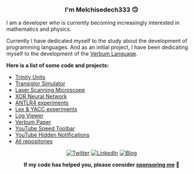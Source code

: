 
### <div align="center">I'm Melchisedech333</i> 🙃</div>

I am a developer who is currently becoming increasingly interested in mathematics and physics.

Currently I have dedicated myself to the study about the development of programming languages. And as an initial project, I have been dedicating myself to the development of the <a href="https://github.com/verbum-lang">Verbum Language</a>.

<b>Here is a list of some code and projects:</b>

- [Trinity Units](https://github.com/trinity-units/trinity-units)
- [Transistor Simulator](https://github.com/melchisedech333/transistor-simulator)
- [Laser Scanning Microscope](https://github.com/melchisedech333/laser-scanning-microscopy)
- [XOR Neural Network](https://github.com/melchisedech333/xor-neural-network)
- [ANTLR4 experiments](https://github.com/melchisedech333/antlr4-experiments)
- [Lex & YACC experiments](https://github.com/melchisedech333/lex-yacc-experiments)
- [Log Viewer](https://github.com/melchisedech333/log-viewer)
- [Verbum Paper](https://github.com/verbum-paper/verbum-paper)
- [YouTube Speed Toolbar](https://github.com/melchisedech333/youtube-speed-toolbar)
- [YouTube Hidden Notifications](https://github.com/melchisedech333/youtube-hidden-notifications)
- [All repositories](https://github.com/melchisedech333?tab=repositories&q=&type=source&language=&sort=)

<div align="center">

  [![Twitter](https://img.shields.io/badge/Twitter-2aa9e0?style=for-the-badge&logo=twitter&logoColor=white)](https://twitter.com/Melchisedech333)
  [![LinkedIn](https://img.shields.io/badge/LinkedIn-0077B5?style=for-the-badge&logo=linkedin&logoColor=white)](https://www.linkedin.com/in/melchisedech-rex-724152235/)
  [![Blog](https://img.shields.io/badge/Blog-444444?style=for-the-badge&logo=github&logoColor=white)](https://melchisedech333.github.io/)

**If my code has helped you, please consider [sponsoring me](https://github.com/sponsors/melchisedech333) :blue_heart:** 
  
</div>


